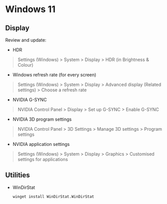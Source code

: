# Windows 11

## Display

Review and update:

* HDR

> Settings (Windows) > System > Display > HDR (in Brightness & Colour)

* Windows refresh rate (for every screen)

> Settings (Windows) > System > Display > Advanced display (Related settings) > Choose a refresh rate

* NVIDIA G-SYNC

> NVIDIA Control Panel > Display > Set up G-SYNC > Enable G-SYNC

* NVIDIA 3D program settings

> NVIDIA Control Panel > 3D Settings > Manage 3D settings > Program settings

* NVIDIA application settings

> Settings (Windows) > System > Display > Graphics > Customised settings for applications

## Utilities

* WinDirStat

    ```dos
    winget install WinDirStat.WinDirStat
    ```
